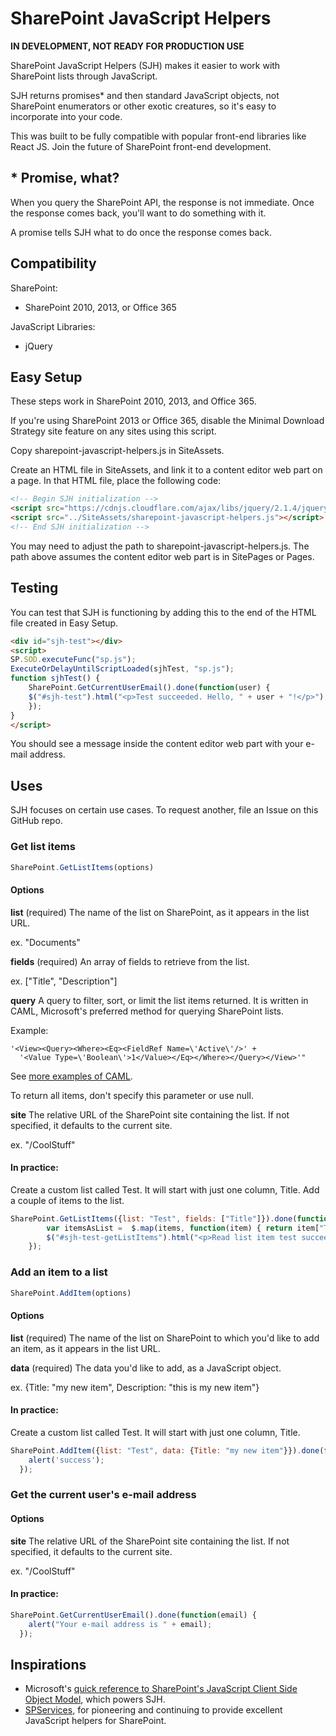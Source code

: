 # SharePoint JavaScript Helpers

**IN DEVELOPMENT, NOT READY FOR PRODUCTION USE**

SharePoint JavaScript Helpers (SJH) makes it easier to work with SharePoint lists through JavaScript.

SJH returns promises* and then standard JavaScript objects, not SharePoint enumerators or other exotic creatures, so it's easy to incorporate into your code.

This was built to be fully compatible with popular front-end libraries like React JS. Join the future of SharePoint front-end development.

## * Promise, what?

When you query the SharePoint API, the response is not immediate. Once the response comes back, you'll want to do something with it.

A promise tells SJH what to do once the response comes back.

## Compatibility

SharePoint:

- SharePoint 2010, 2013, or Office 365

JavaScript Libraries:

- jQuery

## Easy Setup

These steps work in SharePoint 2010, 2013, and Office 365.

If you're using SharePoint 2013 or Office 365, disable the Minimal Download Strategy site feature on any sites using this script.

Copy sharepoint-javascript-helpers.js in SiteAssets.

Create an HTML file in SiteAssets, and link it to a content editor web part on a page. In that HTML file, place the following code:

```html
<!-- Begin SJH initialization -->
<script src="https://cdnjs.cloudflare.com/ajax/libs/jquery/2.1.4/jquery.min.js"></script>
<script src="../SiteAssets/sharepoint-javascript-helpers.js"></script>
<!-- End SJH initialization -->
```

You may need to adjust the path to sharepoint-javascript-helpers.js. The path above assumes the content editor web part is in SitePages or Pages.

## Testing

You can test that SJH is functioning by adding this to the end of the HTML file created in Easy Setup.

```html
<div id="sjh-test"></div>
<script>
SP.SOD.executeFunc("sp.js");
ExecuteOrDelayUntilScriptLoaded(sjhTest, "sp.js");
function sjhTest() {
	SharePoint.GetCurrentUserEmail().done(function(user) {
    $("#sjh-test").html("<p>Test succeeded. Hello, " + user + "!</p>");
    });
}
</script>
```

You should see a message inside the content editor web part with your e-mail address.

## Uses

SJH focuses on certain use cases. To request another, file an Issue on this GitHub repo.

### Get list items

```javascript
SharePoint.GetListItems(options)
```

#### Options
**list** (required)
  The name of the list on SharePoint, as it appears in the list URL.

  ex. "Documents"

**fields** (required)
  An array of fields to retrieve from the list.

  ex. ["Title", "Description"]

**query**
  A query to filter, sort, or limit the list items returned. It is written in CAML, Microsoft's preferred method for querying SharePoint lists.

  Example:

  ```
  '<View><Query><Where><Eq><FieldRef Name=\'Active\'/>' +
    '<Value Type=\'Boolean\'>1</Value></Eq></Where></Query></View>'"
  ```

  See [more examples of CAML](http://sharepoint-works.blogspot.com/2012/05/caml-query-tutorial-for-sharepoint.html).

  To return all items, don't specify this parameter or use null.

**site**
  The relative URL of the SharePoint site containing the list. If not specified, it defaults to the current site.

  ex. "/CoolStuff"

#### In practice:

Create a custom list called Test. It will start with just one column, Title. Add a couple of items to the list.

```javascript
SharePoint.GetListItems({list: "Test", fields: ["Title"]}).done(function(items) {
		var itemsAsList =  $.map(items, function(item) { return item["Title"]; }).join(", ");
		$("#sjh-test-getListItems").html("<p>Read list item test succeed. Here are the items from Test: " + itemsAsList);
	});
```
### Add an item to a list

```javascript
SharePoint.AddItem(options)
```

#### Options

**list** (required)
  The name of the list on SharePoint to which you'd like to add an item, as it appears in the list URL.

**data** (required)
  The data you'd like to add, as a JavaScript object.

  ex. {Title: "my new item", Description: "this is my new item"}

#### In practice:

Create a custom list called Test. It will start with just one column, Title.

```javascript
SharePoint.AddItem({list: "Test", data: {Title: "my new item"}}).done(function() {
    alert('success');
  });
```

### Get the current user's e-mail address

#### Options

**site**
  The relative URL of the SharePoint site containing the list. If not specified, it defaults to the current site.

  ex. "/CoolStuff"

#### In practice:

```javascript
SharePoint.GetCurrentUserEmail().done(function(email) {
    alert("Your e-mail address is " + email);
  });
```

## Inspirations

- Microsoft's [quick reference to SharePoint's JavaScript Client Side Object Model](https://msdn.microsoft.com/en-us/library/office/jj163201.aspx), which powers SJH.
- [SPServices](https://spservices.codeplex.com/), for pioneering and continuing to provide excellent JavaScript helpers for SharePoint.
